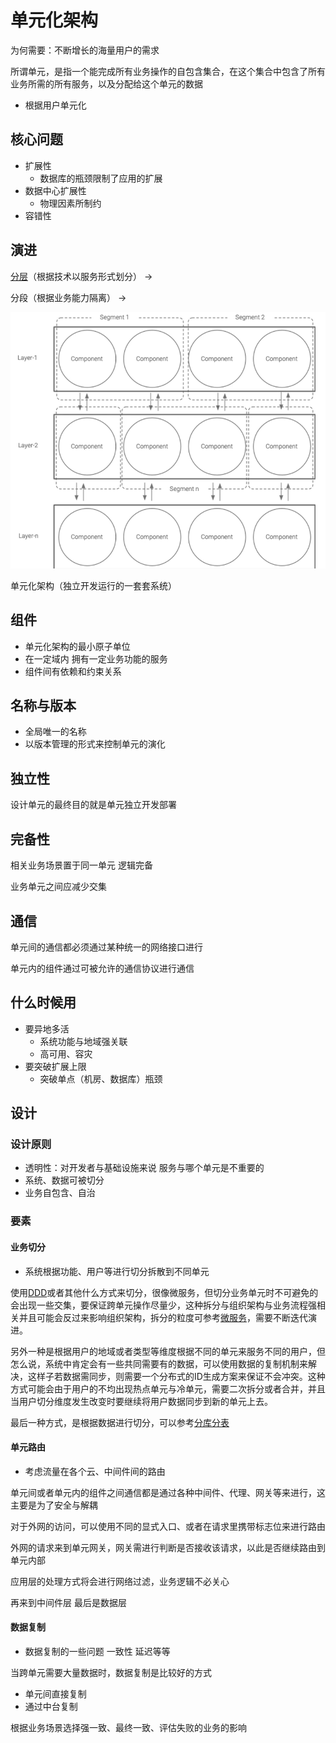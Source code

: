 # 单元化架构

为何需要：不断增长的海量用户的需求

所谓单元，是指一个能完成所有业务操作的自包含集合，在这个集合中包含了所有业务所需的所有服务，以及分配给这个单元的数据

- 根据用户单元化

## 核心问题

- 扩展性
  - 数据库的瓶颈限制了应用的扩展
- 数据中心扩展性
  - 物理因素所制约
- 容错性

## 演进

[分层](/软件工程/架构模式/概览.md#分层架构)（根据技术以服务形式划分） -> 

分段（根据业务能力隔离） ->

![屏幕截图 2021-11-01 214743](/assets/屏幕截图%202021-11-01%20214743.png)

单元化架构（独立开发运行的一套套系统）

## 组件

- 单元化架构的最小原子单位
- 在一定域内 拥有一定业务功能的服务
- 组件间有依赖和约束关系

## 名称与版本

- 全局唯一的名称
- 以版本管理的形式来控制单元的演化

## 独立性

设计单元的最终目的就是单元独立开发部署

## 完备性

相关业务场景置于同一单元 逻辑完备

业务单元之间应减少交集

## 通信

单元间的通信都必须通过某种统一的网络接口进行

单元内的组件通过可被允许的通信协议进行通信

## 什么时候用

- 要异地多活
  - 系统功能与地域强关联
  - 高可用、容灾
- 要突破扩展上限
  - 突破单点（机房、数据库）瓶颈

## 设计

### 设计原则

- 透明性：对开发者与基础设施来说 服务与哪个单元是不重要的
- 系统、数据可被切分
- 业务自包含、自治

### 要素

#### 业务切分

- 系统根据功能、用户等进行切分拆散到不同单元

使用[DDD](/软件工程/领域驱动设计.md)或者其他什么方式来切分，很像微服务，但切分业务单元时不可避免的会出现一些交集，要保证跨单元操作尽量少，这种拆分与组织架构与业务流程强相关并且可能会反过来影响组织架构，拆分的粒度可参考[微服务](/软件工程/微服务/微服务.md)，需要不断迭代演进。

另外一种是根据用户的地域或者类型等维度根据不同的单元来服务不同的用户，但怎么说，系统中肯定会有一些共同需要有的数据，可以使用数据的复制机制来解决，这样子若数据需同步，则需要一个分布式的ID生成方案来保证不会冲突。这种方式可能会由于用户的不均出现热点单元与冷单元，需要二次拆分或者合并，并且当用户切分维度发生改变时要继续将用户数据同步到新的单元上去。

最后一种方式，是根据数据进行切分，可以参考[分库分表](/中间件/数据库/mysql/数据库优化.md#分库分表)

#### 单元路由

- 考虑流量在各个云、中间件间的路由

单元间或者单元内的组件之间通信都是通过各种中间件、代理、网关等来进行，这主要是为了安全与解耦

对于外网的访问，可以使用不同的显式入口、或者在请求里携带标志位来进行路由

外网的请求来到单元网关，网关需进行判断是否接收该请求，以此是否继续路由到单元内部

应用层的处理方式将会进行网络过滤，业务逻辑不必关心

再来到中间件层 最后是数据层

#### 数据复制

- 数据复制的一些问题 一致性 延迟等等

当跨单元需要大量数据时，数据复制是比较好的方式

- 单元间直接复制
- 通过中台复制

根据业务场景选择强一致、最终一致、评估失败的业务的影响

